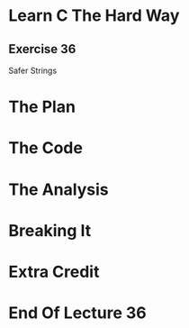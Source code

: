 Learn C The Hard Way
=======

Exercise 36
----

Safer Strings



The Plan
====


The Code
====



The Analysis
====




Breaking It
====




Extra Credit
====



End Of Lecture 36
=====


